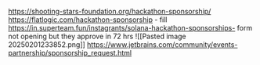 https://shooting-stars-foundation.org/hackathon-sponsorship/
https://flatlogic.com/hackathon-sponsorship - fill
https://in.superteam.fun/instagrants/solana-hackathon-sponsorships- form not opening but they approve in 72 hrs
![[Pasted image 20250201233852.png]]
https://www.jetbrains.com/community/events-partnership/sponsorship_request.html
